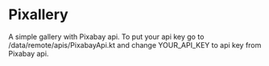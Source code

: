 # Pixallery

A simple gallery with Pixabay api.
To put your api key go to /data/remote/apis/PixabayApi.kt and change YOUR_API_KEY to api key from Pixabay api.

